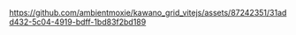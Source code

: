 


https://github.com/ambientmoxie/kawano_grid_vitejs/assets/87242351/31add432-5c04-4919-bdff-1bd83f2bd189

